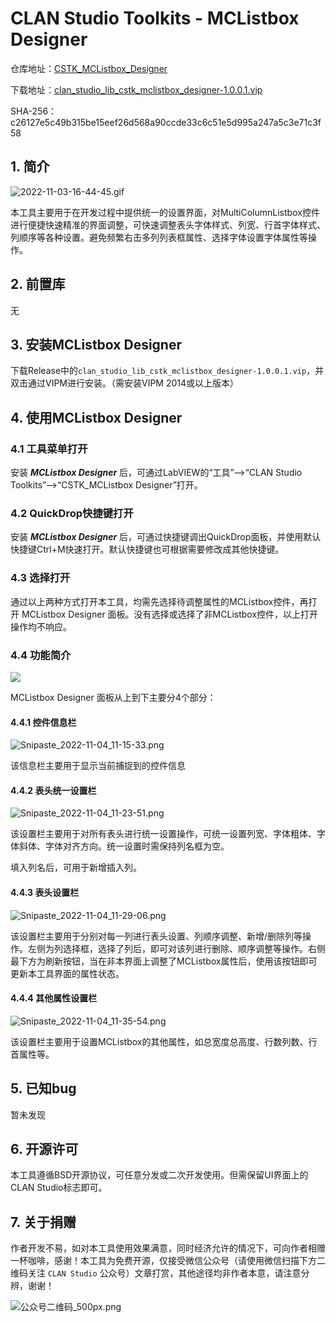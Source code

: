 # CLAN Studio Toolkits - MCListbox Designer

仓库地址：[CSTK_MCListbox_Designer](https://github.com/clan4456/CSTK_MCListbox_Designer)

下载地址：[clan_studio_lib_cstk_mclistbox_designer-1.0.0.1.vip](https://github.com/clan4456/CSTK_MCListbox_Designer/releases/download/v1.0.0.1/clan_studio_lib_cstk_mclistbox_designer-1.0.0.1.vip)

SHA-256：c26127e5c49b315be15eef26d568a90ccde33c6c51e5d995a247a5c3e71c3f58

## 1. 简介

![2022-11-03-16-44-45.gif](http://pic2.clan4456.com/clan-picgo-core/images/2022/11/03/2022-11-03-16-44-45-83c7ec26123d3efa442a05bb832a6665.gif)

本工具主要用于在开发过程中提供统一的设置界面，对MultiColumnListbox控件进行便捷快速精准的界面调整，可快速调整表头字体样式、列宽、行首字体样式、列顺序等各种设置。避免频繁右击多列列表框属性、选择字体设置字体属性等操作。

## 2. 前置库

无

## 3. 安装MCListbox Designer

下载Release中的`clan_studio_lib_cstk_mclistbox_designer-1.0.0.1.vip`，并双击通过VIPM进行安装。（需安装VIPM 2014或以上版本）

## 4. 使用MCListbox Designer

### 4.1 工具菜单打开

安装 ***MCListbox Designer*** 后，可通过LabVIEW的“工具”-->“CLAN Studio Toolkits”-->“CSTK_MCListbox Designer”打开。

### 4.2 QuickDrop快捷键打开

安装 ***MCListbox Designer*** 后，可通过快捷键调出QuickDrop面板，并使用默认快捷键Ctrl+M快速打开。默认快捷键也可根据需要修改成其他快捷键。

### 4.3 选择打开

通过以上两种方式打开本工具，均需先选择待调整属性的MCListbox控件，再打开 MCListbox Designer 面板。没有选择或选择了非MCListbox控件，以上打开操作均不响应。

### 4.4 功能简介

![](http://pic2.clan4456.com/clan-picgo-core/images/2022/11/04/Snipaste_2022-11-04_10-53-26-decac51333e9341adf3d73fee10d271a.png!small)

MCListbox Designer 面板从上到下主要分4个部分：

#### 4.4.1 控件信息栏

![Snipaste_2022-11-04_11-15-33.png](http://pic2.clan4456.com/clan-picgo-core/images/2022/11/04/Snipaste_2022-11-04_11-15-33-63d2886ce265aed781d062960c35a57b.png!small)

该信息栏主要用于显示当前捕捉到的控件信息

#### 4.4.2 表头统一设置栏

![Snipaste_2022-11-04_11-23-51.png](http://pic2.clan4456.com/clan-picgo-core/images/2022/11/04/Snipaste_2022-11-04_11-23-51-10e2ba8b5bbe4d69ea0f13f00e717317.png!small)

该设置栏主要用于对所有表头进行统一设置操作，可统一设置列宽、字体粗体、字体斜体、字体对齐方向。统一设置时需保持列名框为空。

填入列名后，可用于新增插入列。

#### 4.4.3 表头设置栏

![Snipaste_2022-11-04_11-29-06.png](http://pic2.clan4456.com/clan-picgo-core/images/2022/11/04/Snipaste_2022-11-04_11-29-06-b4eeae4f1cc44b23919da47de7422c5d.png!small)

该设置栏主要用于分别对每一列进行表头设置、列顺序调整、新增/删除列等操作。左侧为列选择框，选择了列后，即可对该列进行删除、顺序调整等操作。右侧最下方为刷新按钮，当在非本界面上调整了MCListbox属性后，使用该按钮即可更新本工具界面的属性状态。

#### 4.4.4 其他属性设置栏

![Snipaste_2022-11-04_11-35-54.png](http://pic2.clan4456.com/clan-picgo-core/images/2022/11/04/Snipaste_2022-11-04_11-35-54-6a69a6e022283fbfc50831e073a2947d.png!small)

该设置栏主要用于设置MCListbox的其他属性，如总宽度总高度、行数列数、行首属性等。

## 5. 已知bug

暂未发现

## 6. 开源许可

本工具遵循BSD开源协议，可任意分发或二次开发使用。但需保留UI界面上的CLAN Studio标志即可。

## 7. 关于捐赠

作者开发不易，如对本工具使用效果满意，同时经济允许的情况下，可向作者相赠一杯咖啡，感谢！本工具为免费开源，仅接受微信公众号（请使用微信扫描下方二维码关注 `CLAN Studio` 公众号）文章打赏，其他途径均非作者本意，请注意分辨，谢谢！

![公众号二维码_500px.png](http://pic2.clan4456.com/clan-picgo-core/images/2022/11/04/%E5%85%AC%E4%BC%97%E5%8F%B7%E4%BA%8C%E7%BB%B4%E7%A0%81_500px-515fa711dc785a71dd8819fa999ebd07.png)
